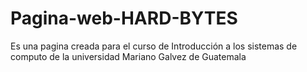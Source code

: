# Pagina-web-HARD-BYTES
Es una pagina creada para el curso de Introducción a los sistemas de computo de la universidad Mariano Galvez de Guatemala
